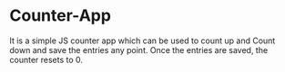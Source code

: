 # Counter-App

It is a simple JS counter app which can be used to count up and Count down and save the entries any point. Once the entries are saved, the counter resets to 0.
